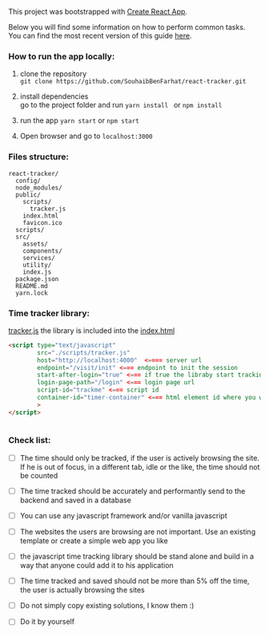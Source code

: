 This project was bootstrapped with [Create React App](https://github.com/facebook/create-react-app).

Below you will find some information on how to perform common tasks.<br>
You can find the most recent version of this guide [here](https://github.com/facebook/create-react-app/blob/master/packages/react-scripts/template/README.md).

### How to run the app locally:

1. clone the repository<br>
``
git clone https://github.com/SouhaibBenFarhat/react-tracker.git
``
2. install dependencies<br>
go to the project folder and run 
``
yarn install 
``
or 
``
npm install
``

3. run the app 
``
yarn start
``
or 
``
npm start
``

4. Open browser and go to ``localhost:3000``


### Files structure:

```
react-tracker/
  config/
  node_modules/
  public/
    scripts/
      tracker.js
    index.html
    favicon.ico
  scripts/
  src/
    assets/
    components/
    services/
    utility/
    index.js
  package.json
  README.md
  yarn.lock

```

### Time tracker library:
[tracker.js](/public/scripts/tracker.js) the library is included into the  [index.html](/public/index.html)

````html
<script type="text/javascript"
        src="./scripts/tracker.js"
        host="http://localhost:4000"  <==== server url
        endpoint="/visit/init" <=== endpoint to init the session
        start-after-login="true" <=== if true the libraby start tracking once the user is logged in
        login-page-path="/login" <=== login page url 
        script-id="trackme" <=== script id
        container-id="timer-container" <=== html element id where you want to show to elpased time.
        >
</script>
        
````

 
### Check list:

* [ ] The time should only be tracked, if the user is actively browsing the site. If he is out of focus, in a different tab, idle or the like, the time should not be counted
* [ ] The time tracked should be accurately and performantly send to the backend and saved in a database
* [ ] You can use any javascript framework and/or vanilla javascript
* [ ] The websites the users are browsing are not important. Use an existing template or create a simple web app you like
* [ ] the javascript time tracking library should be stand alone and build in a way that anyone could add it to his application
* [ ] The time tracked and saved should not be more than 5% off the time, the user is actually browsing the sites
* [ ] Do not simply copy existing solutions, I know them :)
* [ ] Do it by yourself

